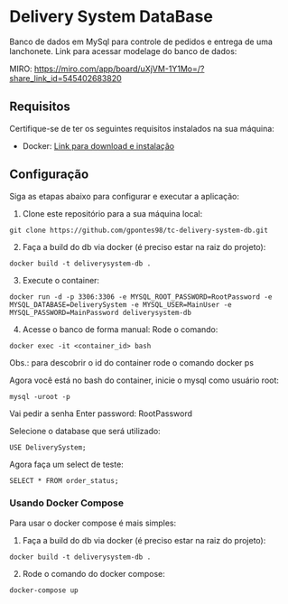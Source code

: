 # Delivery System DataBase

Banco de dados em MySql para controle de pedidos e entrega de uma lanchonete.
Link para acessar modelage do banco de dados:

MIRO: https://miro.com/app/board/uXjVM-1Y1Mo=/?share_link_id=545402683820

## Requisitos

Certifique-se de ter os seguintes requisitos instalados na sua máquina:

- Docker: [Link para download e instalação](https://www.docker.com/get-started)

## Configuração

Siga as etapas abaixo para configurar e executar a aplicação:

1. Clone este repositório para a sua máquina local:

```
git clone https://github.com/gpontes98/tc-delivery-system-db.git
```

2. Faça a build do db via docker (é preciso estar na raiz do projeto):

```
docker build -t deliverysystem-db .
```

3. Execute o container:

```
docker run -d -p 3306:3306 -e MYSQL_ROOT_PASSWORD=RootPassword -e MYSQL_DATABASE=DeliverySystem -e MYSQL_USER=MainUser -e MYSQL_PASSWORD=MainPassword deliverysystem-db
```

4. Acesse o banco de forma manual:
   Rode o comando:

```
docker exec -it <container_id> bash
```

Obs.: para descobrir o id do container rode o comando docker ps

Agora você está no bash do container, inicie o mysql como usuário root:

```
mysql -uroot -p
```

Vai pedir a senha
Enter password: RootPassword

Selecione o database que será utilizado:

```
USE DeliverySystem;
```

Agora faça um select de teste:

```
SELECT * FROM order_status;
```

### Usando Docker Compose

Para usar o docker compose é mais simples:

1. Faça a build do db via docker (é preciso estar na raiz do projeto):

```
docker build -t deliverysystem-db .
```

2. Rode o comando do docker compose:

```
docker-compose up
```
